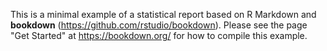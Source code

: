This is a minimal example of a statistical report based on R Markdown and **bookdown** (https://github.com/rstudio/bookdown). Please see the page "Get Started" at https://bookdown.org/ for how to compile this example.
